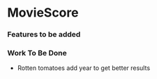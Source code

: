 # MovieScore

### Features to be added



### Work To Be Done

+ Rotten tomatoes add year to get better results
